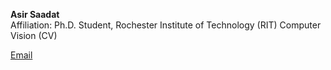 **Asir Saadat**  
Affiliation: Ph.D. Student, Rochester Institute of Technology (RIT)
Computer Vision (CV)

[Email](mailto:asirsaadat@iut-dhaka.edu)
